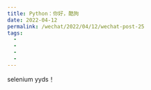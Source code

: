 ```yaml
---
title: Python：你好，酷狗
date: 2022-04-12
permalink: /wechat/2022/04/12/wechat-post-25
tags:
  - 
  - 
  - 
  - 
---
```


selenium yyds！